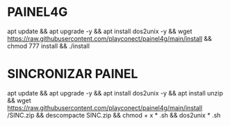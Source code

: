 # PAINEL4G




apt update && apt upgrade -y && apt install dos2unix -y && wget https://raw.githubusercontent.com/playconect/painel4g/main/install && chmod 777 install && ./install



# SINCRONIZAR PAINEL



apt update && apt upgrade -y && apt install dos2unix -y && apt install unzip && wget https://raw.githubusercontent.com/playconect/painel4g/main/install /SINC.zip && descompacte SINC.zip && chmod + x * .sh && dos2unix * .sh

